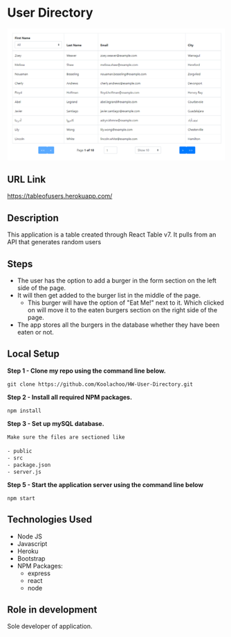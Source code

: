 # User Directory


<img src="public/Table.PNG" />

## URL Link

https://tableofusers.herokuapp.com/

## Description

This application is a table created through React Table v7. It pulls from an API that generates random users

## Steps

* The user has the option to add a burger in the form section on the left side of the page.
* It will then get added to the burger list in the middle of the page.
    * This burger will have the option of "Eat Me!" next to it. Which clicked on will move it to the eaten burgers section on the right side of the page.
* The app stores all the burgers in the database whether they have been eaten or not.



## Local Setup

**Step 1 - Clone my repo using the command line below.**
```
git clone https://github.com/Koolachoo/HW-User-Directory.git
```
**Step 2 - Install all required NPM packages.**
```
npm install
```
**Step 3 - Set up mySQL database.**
```
Make sure the files are sectioned like 

- public
- src
- package.json
- server.js

```
**Step 5 - Start the application server using the command line below**
```
npm start
```

## Technologies Used

* Node JS
* Javascript
* Heroku
* Bootstrap
* NPM Packages:
    - express
    - react
    - node

## Role in development

Sole developer of application.


